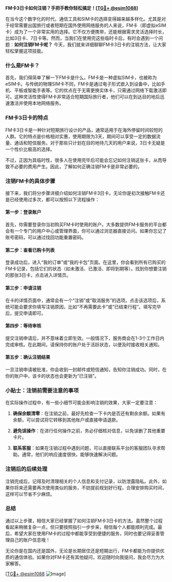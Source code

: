 **FM卡3日卡如何注销？手把手教你轻松搞定！[[TG💪+ @esim1088](https://t.me/s/esim1088)]**

在当今这个数字化的时代，通信工具和SIM卡的选择变得越来越多样化。尤其是对于经常需要出国旅行或者短期在国外使用网络服务的人来说，FM卡（即虚拟eSIM卡）成为了一个非常实用的选择。它不仅方便携带，还能根据需求灵活选择时长，比如3日卡、7日卡等。然而，当我们在使用完这些临时卡后，有时会遇到一个问题：**如何注销FM卡呢？** 今天，我们就来详细聊聊FM卡3日卡的注销方法，让大家轻松掌握这项技能。

### 什么是FM卡？

首先，我们得简单了解一下FM卡是什么。FM卡是一种虚拟SIM卡，也被称为eSIM卡。与传统的物理SIM卡不同，FM卡是通过电子形式嵌入到设备中，比如手机、平板或智能手表等。它的优点在于无需更换实体卡，只需通过网络下载激活即可。这种灵活性使得FM卡非常适合短期国际旅行者，他们可以在到达目的地后迅速激活并使用本地网络服务。

### FM卡3日卡的特点

FM卡3日卡是一种针对短期旅行设计的产品，通常适用于在海外停留时间较短的人群。它的特点是价格相对实惠，使用期限为3天，期间可以享受一定的数据流量、通话和短信服务。对于那些只计划在目的地待几天的用户来说，3日卡无疑是一个性价比极高的选择。

不过，正因为其临时性，很多人在使用完毕后可能会忘记如何注销这张卡，从而导致不必要的费用产生。因此，了解如何正确注销FM卡是非常必要的。

### 注销FM卡的具体步骤

接下来，我们将分步骤详细介绍如何注销FM卡3日卡。无论你是初次接触FM卡还是已经使用过多次，都可以按照以下流程操作：

#### 第一步：登录账户
首先，你需要登录你当初购买FM卡时使用的账户。大多数提供FM卡服务的平台都会有一个专门的用户中心或管理界面，你可以通过浏览器直接访问。如果你忘记了账号密码，可以通过找回功能重置密码。

#### 第二步：查看已购卡列表
登录成功后，进入“我的订单”或“我的卡包”页面。在这里，你会看到所有已购买的FM卡记录，包括它们的状态（如未激活、已激活、即将到期等）。找到你想要注销的那张3日卡，点击进入详情页。

#### 第三步：申请注销
在卡的详情页面中，通常会有一个“注销”或“取消服务”的选项。点击该选项后，系统可能会要求你填写注销原因，比如“不再需要此卡”或“已结束行程”。填写完毕后，提交申请即可。

#### 第四步：等待审核
提交注销申请后，并不意味着立即生效。一般情况下，服务商会在1-3个工作日内完成审核。在此期间，请保持你的账户处于活跃状态，以便及时接收相关通知。

#### 第五步：确认注销结果
一旦注销申请被批准，你会收到一封邮件或短信通知，告知你注销成功。同时，在你的账户中，该卡的状态也会更新为“已注销”。

### 小贴士：注销前需要注意的事项

在实际操作过程中，有一些小细节可能会影响注销的效果，大家一定要注意：

1. **确保余额清零**：在注销之前，最好先检查一下卡内是否还有剩余余额。如果有余额，可以尝试将它转移到其他账户或直接申请退款。
   
2. **避免误操作**：在进行任何操作之前，务必仔细核对信息，以免误删了其他重要卡片。

3. **联系客服**：如果在注销过程中遇到问题，可以直接联系平台的客服团队寻求帮助。通常，他们的响应速度很快，能够快速解决问题。

### 注销后的后续处理

注销完成后，记得及时清理相关的个人信息和支付记录，以防泄露隐私。此外，如果你将来还需要再次使用类似的服务，不妨提前规划好行程，合理安排购买时间，这样可以节省不少麻烦。

### 总结

通过以上步骤，相信大家已经掌握了如何注销FM卡3日卡的方法。虽然整个过程看起来稍微复杂一点，但只要按照指引一步步来，相信每个人都能顺利完成。最后，希望大家在使用FM卡的过程中都能享受到便捷的服务，同时也要记得妥善管理自己的账户信息哦！

无论你是在国内还是国外，无论是长期居住还是短期出行，FM卡都能为你提供优质的通信体验。如果你对FM卡还有其他疑问，欢迎随时向我提问，我会尽力为大家解答。

[[TG💪+ @esim1088](https://t.me/s/esim1088) ![Image](https://i.postimg.cc/4NQfJmqS/Snipaste-2025-05-13-00-14-12.png)]